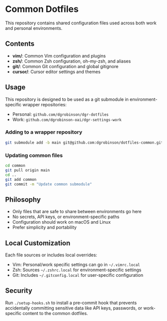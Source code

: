 # Common Dotfiles

This repository contains shared configuration files used across both work and personal environments.

## Contents

- **vim/**: Common Vim configuration and plugins
- **zsh/**: Common Zsh configuration, oh-my-zsh, and aliases
- **git/**: Common Git configuration and global gitignore
- **cursor/**: Cursor editor settings and themes

## Usage

This repository is designed to be used as a git submodule in environment-specific wrapper repositories:

- Personal: `github.com/dgrobinson/dgr-dotfiles`
- Work: `github.com/dgrobinson-oai/dgr-settings-work`

### Adding to a wrapper repository

```bash
git submodule add -b main git@github.com:dgrobinson/dotfiles-common.git common
```

### Updating common files

```bash
cd common
git pull origin main
cd ..
git add common
git commit -m "Update common submodule"
```

## Philosophy

- Only files that are safe to share between environments go here
- No secrets, API keys, or environment-specific paths
- Configuration should work on macOS and Linux
- Prefer simplicity and portability

## Local Customization

Each file sources or includes local overrides:

- Vim: Personal/work specific settings can go in `~/.vimrc.local`
- Zsh: Sources `~/.zshrc.local` for environment-specific settings
- Git: Includes `~/.gitconfig.local` for user-specific configuration

## Security

Run `./setup-hooks.sh` to install a pre-commit hook that prevents accidentally committing sensitive data like API keys, passwords, or work-specific content to the common dotfiles.